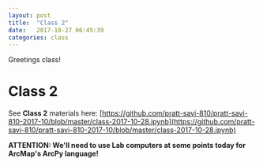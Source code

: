 ```yaml
---
layout: post
title:  "Class 2"
date:   2017-10-27 06:45:39
categories: class
---
```



Greetings class!

# Class 2

See **Class 2** materials here: [https://github.com/pratt-savi-810/pratt-savi-810-2017-10/blob/master/class-2017-10-28.ipynb](https://github.com/pratt-savi-810/pratt-savi-810-2017-10/blob/master/class-2017-10-28.ipynb)


**ATTENTION: We'll need to use Lab computers at some points today for ArcMap's ArcPy language!**